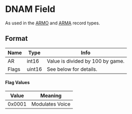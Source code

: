 DNAM Field
==========

As used in the [ARMO](../ARMO.md) and [ARMA](../ARMA.md) record types.

## Format

Name | Type | Info
-----|------|-----
AR | int16 | Value is divided by 100 by game.
Flags | uint16 | See below for details.
 
#### Flag Values

Value | Meaning
-----|--------
0x0001 | Modulates Voice
